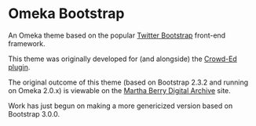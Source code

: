Omeka Bootstrap
===============

An Omeka theme based on the popular [Twitter Bootstrap](http://twitter.github.io/bootstrap/) front-end framework.

This theme was originally developed for (and alongside) the [Crowd-Ed plugin](http://github.com/gsbodine/crowd-ed).

The original outcome of this theme (based on Bootstrap 2.3.2 and running on Omeka 2.0.x) is viewable on the [Martha Berry Digital Archive](https://mbda.berry.edu) site.

Work has just begun on making a more genericized version based on Bootstrap 3.0.0.
